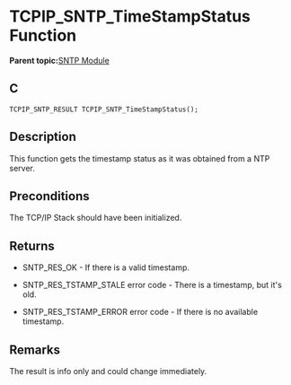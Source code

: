 # TCPIP\_SNTP\_TimeStampStatus Function

**Parent topic:**[SNTP Module](GUID-832A1C71-21E8-4386-BFCE-18B19538AC01.md)

## C

```
TCPIP_SNTP_RESULT TCPIP_SNTP_TimeStampStatus();
```

## Description

This function gets the timestamp status as it was obtained from a NTP server.

## Preconditions

The TCP/IP Stack should have been initialized.

## Returns

-   SNTP\_RES\_OK - If there is a valid timestamp.

-   SNTP\_RES\_TSTAMP\_STALE error code - There is a timestamp, but it's old.

-   SNTP\_RES\_TSTAMP\_ERROR error code - If there is no available timestamp.


## Remarks

The result is info only and could change immediately.

